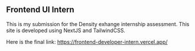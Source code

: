 ## Frontend UI Intern

This is my submission for the Density exhange internship assessment. This site is developed using NextJS and TailwindCSS.

Here is the final link: 
https://frontend-developer-intern.vercel.app/